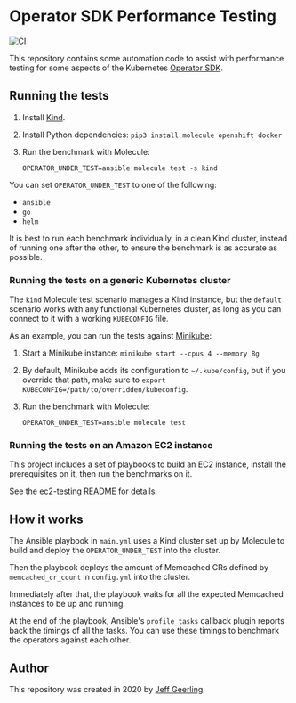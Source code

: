 # Operator SDK Performance Testing

[![CI](https://github.com/ansible-community/operator-sdk-performance-testing/workflows/CI/badge.svg?branch=main)](https://github.com/ansible-community/operator-sdk-performance-testing/actions?query=workflow%3ACI)

This repository contains some automation code to assist with performance testing for some aspects of the Kubernetes [Operator SDK](https://github.com/operator-framework/operator-sdk).

## Running the tests

  1. Install [Kind](https://kind.sigs.k8s.io/docs/user/quick-start/).
  1. Install Python dependencies: `pip3 install molecule openshift docker`
  1. Run the benchmark with Molecule:

     ```
     OPERATOR_UNDER_TEST=ansible molecule test -s kind
     ```

You can set `OPERATOR_UNDER_TEST` to one of the following:

  - `ansible`
  - `go`
  - `helm`

It is best to run each benchmark individually, in a clean Kind cluster, instead of running one after the other, to ensure the benchmark is as accurate as possible.

### Running the tests on a generic Kubernetes cluster

The `kind` Molecule test scenario manages a Kind instance, but the `default` scenario works with any functional Kubernetes cluster, as long as you can connect to it with a working `KUBECONFIG` file.

As an example, you can run the tests against [Minikube](https://kubernetes.io/docs/tasks/tools/install-minikube/):

  1. Start a Minikube instance: `minikube start --cpus 4 --memory 8g`
  2. By default, Minikube adds its configuration to `~/.kube/config`, but if you override that path, make sure to `export KUBECONFIG=/path/to/overridden/kubeconfig`.
  3. Run the benchmark with Molecule:

     ```
     OPERATOR_UNDER_TEST=ansible molecule test
     ```

### Running the tests on an Amazon EC2 instance

This project includes a set of playbooks to build an EC2 instance, install the prerequisites on it, then run the benchmarks on it.

See the [ec2-testing README](ec2-testing/README.md) for details.

## How it works

The Ansible playbook in `main.yml` uses a Kind cluster set up by Molecule to build and deploy the `OPERATOR_UNDER_TEST` into the cluster.

Then the playbook deploys the amount of Memcached CRs defined by `memcached_cr_count` in `config.yml` into the cluster.

Immediately after that, the playbook waits for all the expected Memcached instances to be up and running.

At the end of the playbook, Ansible's `profile_tasks` callback plugin reports back the timings of all the tasks. You can use these timings to benchmark the operators against each other.

## Author

This repository was created in 2020 by [Jeff Geerling](https://www.jeffgeerling.com).
